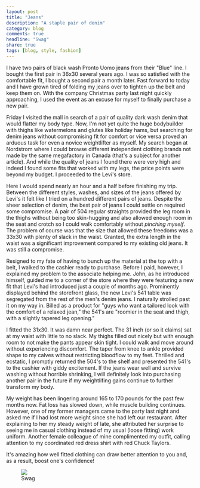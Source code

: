```yaml
---
layout: post
title: "Jeans"
description: "A staple pair of denim"
category: blog
comments: true
headline: "Swag"
share: true
tags: [blog, style, fashion]
---
```

I have two pairs of black wash Pronto Uomo jeans from their "Blue" line.  I bought the first pair in 36x30 several years ago.  I was so satisfied with the comfortable fit, I bought a second pair a month later.  Fast forward to today and I have grown tired of folding my jeans over to tighten up the belt and keep them on.  With the company Christmas party last night quickly approaching, I used the event as an excuse for myself to finally purchase a new pair.

Friday I visited the mall in search of a pair of quality dark wash denim that would flatter my body type.  Now, I'm not yet quite the huge bodybuilder with thighs like watermelons and glutes like holiday hams, but searching for denim jeans without compromising fit for comfort or vice versa proved an arduous task for even a novice weightlifter as myself.  My search began at Nordstrom where I could browse different independent clothing brands not made by the same megafactory in Canada (that's a subject for another article).  And while the quality of jeans I found there were very high and indeed I found some fits that worked with my legs, the price points were beyond my budget.  I proceeded to the Levi's store.

Here I would spend nearly an hour and a half before finishing my trip.  Between the different styles, washes, and sizes of the jeans offered by Levi's it felt like I tried on a hundred different pairs of jeans.  Despite the sheer selection of denim, the best pair of jeans I could settle on required some compromise.  A pair of 504 regular straights provided the leg room in the thighs without being too skin-hugging and also allowed enough room in the seat and crotch so I could walk comfortably without *pinching myself*.  The problem of course was that the size that allowed these freedoms was a 33x30 with plenty of slack in the waist.  Granted, the extra length in the waist was a significant improvement compared to my existing old jeans.  It was still a compromise.

Resigned to my fate of having to bunch up the material at the top with a belt, I walked to the cashier ready to purchase.  Before I paid, however, I explained my problem to the associate helping me.  John, as he introduced himself, guided me to a corner of the store where they were featuring a new fit that Levi's had introduced just a couple of months ago.  Prominently displayed behind the storefront glass, the new Levi's 541 table was segregated from the rest of the men's denim jeans.  I naturally strolled past it on my way in.  Billed as a product for "guys who want a tailored look with the comfort of a relaxed jean," the 541's are "roomier in the seat and thigh, with a slightly tapered leg opening."

I fitted the 31x30.  It was damn near perfect.  The 31 inch (or so it claims) sat at my waist with little to no slack.  My thighs filled out nicely but with enough room to not make the pants appear skin tight.  I could walk and move around without experiencing discomfort.  The taper from knee to ankle provided shape to my calves without restricting bloodflow to my feet.  Thrilled and ecstatic, I promptly returned the 504's to the shelf and presented the 541's to the cashier with giddy excitement.  If the jeans wear well and survive washing without horrible shrinking, I will definitely look into purchasing another pair in the future if my weightlifing gains continue to further transform my body.

My weight has been lingering around 165 to 170 pounds for the past few months now.  Fat loss has slowed down, while muscle building continues.  However, one of my former managers came to the party last night and asked me if I had lost more weight since she had left our restaurant.  After explaining to her my steady weight of late, she attributed her surprise to seeing me in casual clothing instead of my usual (loose fitting) work uniform.  Another female colleague of mine complimented my outfit, calling attention to my coordinated red dress shirt with red Chuck Taylors.

It's amazing how well fitted clothing can draw better attention to you and, as a result, boost one's confidence!

<figure>
     <a href="{{ site.url }}/images/jeans.jpg"><img src="{{ site.url }}/images/jeans.jpg"></a>
     <figcaption>Swag</figcaption>
</figure>

